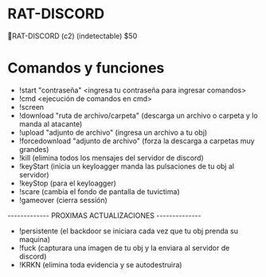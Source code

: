 # RAT-DISCORD
👺RAT-DISCORD (c2) (indetectable) $50

# Comandos y funciones
* !start "contraseña" <ingresa tu contraseña para ingresar comandos>
* !cmd <ejecución de comandos en cmd>
* !screen <realiza una foto_captura de la pantalla de tu obj>
* !download "ruta de archivo/carpeta" (descarga un archivo o carpeta y lo manda al atacante)
* !upload "adjunto de archivo" (ingresa un archivo a tu obj)
* !forcedownload "adjunto de archivo" (forza la descarga a carpetas muy grandes)
* !kill (elimina todos los mensajes del servidor de discord)
* !keyStart (inicia un keyloagger manda las pulsaciones de tu obj al servidor)
* !keyStop (para el keyloagger)
* !scare (cambia el fondo de pantalla de tuvictima)
* !gameover (cierra sessión)

------------- PROXIMAS ACTUALIZACIONES --------------

* !persistente (el backdoor se iniciara cada vez que tu obj prenda su maquina)
* !fuck (capturara una imagen de tu obj y la enviara al servidor de discord)
* !KRKN (elimina toda evidencia y se autodestruira)

